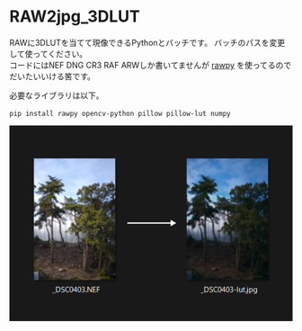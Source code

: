 # RAW2jpg_3DLUT

RAWに3DLUTを当てて現像できるPythonとバッチです。 
バッチのパスを変更して使ってください。  
  コードにはNEF DNG CR3 RAF ARWしか書いてませんが [rawpy](https://github.com/letmaik/rawpy) を使ってるのでだいたいいける筈です。
  
必要なライブラリは以下。
```
pip install rawpy opencv-python pillow pillow-lut numpy
```

    
<img src="sample.png" width="512">
